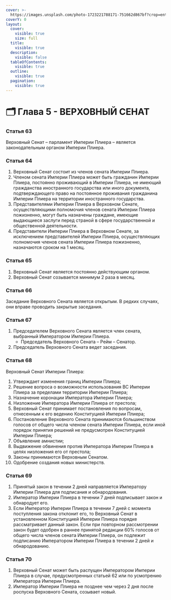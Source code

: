 ```yaml
---
cover: >-
  https://images.unsplash.com/photo-1723221788171-751662d867bf?crop=entropy&cs=srgb&fm=jpg&ixid=M3wxOTcwMjR8MHwxfHJhbmRvbXx8fHx8fHx8fDE3MjU3OTU4MTh8&ixlib=rb-4.0.3&q=85
coverY: 0
layout:
  cover:
    visible: true
    size: full
  title:
    visible: true
  description:
    visible: false
  tableOfContents:
    visible: true
  outline:
    visible: true
  pagination:
    visible: true
---
```


# 🗂️ Глава 5 - ВЕРХОВНЫЙ СЕНАТ

### **Статья 63**

Верховный Сенат – парламент Империи Плиера – является законодательным органом Империи Плиера.

### **Статья 64**

1. Верховный Сенат состоит из членов сената Империи Плиера.
2. Членом сената Империи Плиера может быть гражданин Империи Плиера, постоянно проживающий в Империи Плиера, не имеющий гражданства иностранного государства или иного документа, подтверждающего право на постоянное проживания гражданина Империи Плиера на территории иностранного государства.
3. Представителями Империи Плиера в Верховном Сенате, осуществляющими полномочия членов сената Империи Плиера пожизненно, могут быть назначены граждане, имеющие выдающиеся заслуги перед страной в сфере государственной и общественной деятельности.
4. Представители Империи Плиера в Верховном Сенате, за исключением представителей Империи Плиера, осуществляющих полномочия членов сената Империи Плиера пожизненно, назначаются сроком на 1 месяц.

### **Статья 65**

1. Верховный Сенат является постоянно действующим органом.
2. Верховный Сенат созывается минимум 2 раза в месяц.

### **Статья 66**

Заседание Верховного Сената является открытым. В редких случаях, они вправе проводить закрытые заседания.

### **Статья 67**

1. Председателем Верховного Сената является член сената, выбранный Императором Империи Плиера.
   * Председатель Верховного Сената – Рейм – Сенатор.
2. Председатель Верховного Сената ведет заседания.

### **Статья 68**

Верховный Сенат Империи Плиера:

1. Утверждает изменения границ Империи Плиера;
2. Решение вопроса о возможности использования ВС Империи Плиера за пределами территории Империи Плиера;
3. Назначение коронации Императора Империи Плиера;
4. Низложение Императора Империи Плиера от престола;
5. Верховный Сенат принимает постановления по вопросам, отнесенным к его ведению Конституцией Империи Плиера;
6. Постановление Верховного Сената принимаются большинством голосов от общего числа членом сената Империи Плиера, если иной порядок принятия решений не предусмотрен Конституцией Империи Плиера;
7. Объявление амнистии;
8. Выдвижение обвинения против Императора Империи Плиера в целях низложения его от престола;
9. Законы принимаются Верховным Сенатом.
10. Одобрение создания новых министерств.

### **Статья 69**

1. Принятый закон в течении 2 дней направляется Императору Империи Плиера для подписания и обнародования.
2. Император Империи Плиера в течении 7 дней подписывает закон и обнародует его.
3. Если Император Империи Плиера в течении 7 дней с момента поступления закона отклонит его, то Верховный Сенат в установленном Конституцией Империи Плиера порядке рассматривает данный закон. Если при повторном рассмотрении закон будет одобрен в раннее принятой редакции 60% голосов от общего числа членов сената Империи Плиера, он подлежит подписанию Императором Империи Плиера в течении 2 дней и обнародованию.

### **Статья 70**

1. Верховный Сенат может быть распущен Императором Империи Плиера в случае, предусмотренных статьей 62 или по усмотрению Императора Империи Плиера.
2. Император Империи Плиера не позднее чем через 2 дня после роспуска Верховного Сената, созывает новый.
